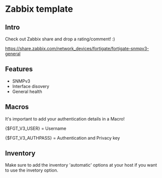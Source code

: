 Zabbix template
======

Intro
------
Check out Zabbix share and drop a rating/comment! :)

https://share.zabbix.com/network_devices/fortigate/fortigate-snmpv3-general


Features
------
- SNMPv3
- Interface disovery
- General health


Macros
------
It's important to add your authentication details in a Macro!

{$FGT_V3_USER} = Username

{$FGT_V3_AUTHPASS} = Authentication and Privacy key


Inventory
------
Make sure to add the inventory 'automatic' options at your host if you want to use the invetory option.
